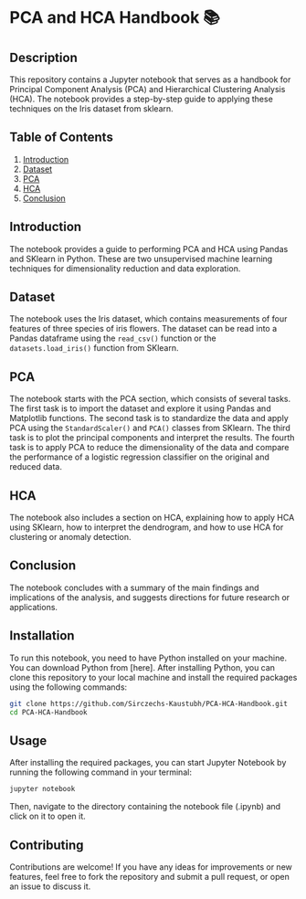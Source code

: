 
# PCA and HCA Handbook 📚

## Description
This repository contains a Jupyter notebook that serves as a handbook for Principal Component Analysis (PCA) and Hierarchical Clustering Analysis (HCA). The notebook provides a step-by-step guide to applying these techniques on the Iris dataset from sklearn.

## Table of Contents
1. [Introduction](#introduction)
2. [Dataset](#dataset)
3. [PCA](#pca)
4. [HCA](#hca)
5. [Conclusion](#conclusion)

## Introduction
The notebook provides a guide to performing PCA and HCA using Pandas and SKlearn in Python. These are two unsupervised machine learning techniques for dimensionality reduction and data exploration.

## Dataset
The notebook uses the Iris dataset, which contains measurements of four features of three species of iris flowers. The dataset can be read into a Pandas dataframe using the `read_csv()` function or the `datasets.load_iris()` function from SKlearn.

## PCA
The notebook starts with the PCA section, which consists of several tasks. The first task is to import the dataset and explore it using Pandas and Matplotlib functions. The second task is to standardize the data and apply PCA using the `StandardScaler()` and `PCA()` classes from SKlearn. The third task is to plot the principal components and interpret the results. The fourth task is to apply PCA to reduce the dimensionality of the data and compare the performance of a logistic regression classifier on the original and reduced data.

## HCA
The notebook also includes a section on HCA, explaining how to apply HCA using SKlearn, how to interpret the dendrogram, and how to use HCA for clustering or anomaly detection.

## Conclusion
The notebook concludes with a summary of the main findings and implications of the analysis, and suggests directions for future research or applications.

## Installation
To run this notebook, you need to have Python installed on your machine. You can download Python from [here]. After installing Python, you can clone this repository to your local machine and install the required packages using the following commands:

```bash
git clone https://github.com/Sirczechs-Kaustubh/PCA-HCA-Handbook.git
cd PCA-HCA-Handbook
```

## Usage
After installing the required packages, you can start Jupyter Notebook by running the following command in your terminal:

```bash
jupyter notebook
```

Then, navigate to the directory containing the notebook file (.ipynb) and click on it to open it.

## Contributing
Contributions are welcome! If you have any ideas for improvements or new features, feel free to fork the repository and submit a pull request, or open an issue to discuss it.
